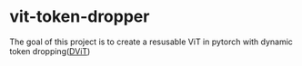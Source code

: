 # vit-token-dropper

The goal of this project is to create a resusable ViT in pytorch with dynamic token dropping([DViT](https://github.com/raoyongming/DynamicViT))
